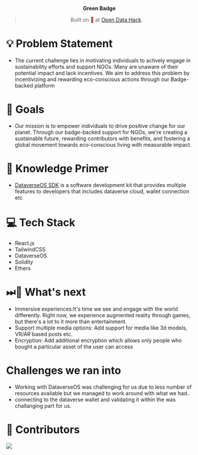 <br>
<p align="center">
<b>Green Badge
<br></b>
</p>
<blockquote align="center">Built on <span style="color: #8b0000;">🚀</span> at <a href="https://www.encode.club/open-data-hack">Open Data Hack</a>.</blockquote>

# 💡 **Problem Statement**

- The current challenge lies in motivating individuals to actively engage in sustainability efforts and support NGOs. Many are unaware of their potential impact and lack incentives. We aim to address this problem by incentivizing and rewarding eco-conscious actions through our Badge-backed platform

# 💪 Goals

- Our mission is to empower individuals to drive positive change for our planet. Through our badge-backed support for NGOs, we're creating a sustainable future, rewarding contributors with benefits, and fostering a global movement towards eco-conscious living with measurable impact.

# 🔖 Knowledge Primer

- [DataverseOS SDK](https://gitbook.dataverse-os.com/) is a software development kit that provides multiple features to developers that includes dataverse cloud, wallet connection etc

# 💻 Tech Stack

- React.js
- TailwindCSS
- DataverseOS
- Solidity
- Ethers

# ⏭🤔 What's next

- Immersive experiences:It's time we see and engage with the world differently. Right now, we experience augmented reality through games, but there's a lot to it more than entertainment.
- Support multiple media options: Add support for media like 3d models, VR/AR based posts etc.
- Encryption: Add additional encryption which allows only people who bought a particular asset of the user can access 

#   Challenges we ran into

- Working with DataverseOS was challenging for us due to less number of resources available but we managed to work around with what we had..
- connecting to the dataverse wallet and validating it within the was challanging part for us.


# 🫡 Contributors
<a href="hhttps://github.com/priyanshur66">
  <img src="https://github.com/akashbiswas0" />
</a>
